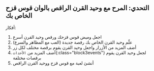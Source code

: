 ## التحدي: المرح مع وحيد القرن الراقص بالوان قوس قزح الخاص بك

أفكار:

1. اجعل وميض قوس قزحك ورقص وحيد القرن أسرع
2. علّم وحيد القرن الخاص بك رقصة جديدة (العب مع المظاهر والسرع)
3. أضف المزيد من الأزرار واجعل وحيد القرن يقوم برقصة مختلف لكل زر
4. أضف المزيد من `الأحداث`{:class="block3events"} لجعل وحيد القرن يقوم برقصات مختلفة
5. أنشئ لعبة مع قوس قزح ووحيد القرن الراقص